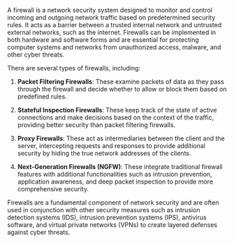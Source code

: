 A firewall is a network security system designed to monitor and control incoming and outgoing network traffic based on predetermined security rules. It acts as a barrier between a trusted internal network and untrusted external networks, such as the internet. Firewalls can be implemented in both hardware and software forms and are essential for protecting computer systems and networks from unauthorized access, malware, and other cyber threats.

There are several types of firewalls, including:

1. **Packet Filtering Firewalls**: These examine packets of data as they pass through the firewall and decide whether to allow or block them based on predefined rules.

2. **Stateful Inspection Firewalls**: These keep track of the state of active connections and make decisions based on the context of the traffic, providing better security than packet filtering firewalls.

3. **Proxy Firewalls**: These act as intermediaries between the client and the server, intercepting requests and responses to provide additional security by hiding the true network addresses of the clients.

4. **Next-Generation Firewalls (NGFW)**: These integrate traditional firewall features with additional functionalities such as intrusion prevention, application awareness, and deep packet inspection to provide more comprehensive security.

Firewalls are a fundamental component of network security and are often used in conjunction with other security measures such as intrusion detection systems (IDS), intrusion prevention systems (IPS), antivirus software, and virtual private networks (VPNs) to create layered defenses against cyber threats.
